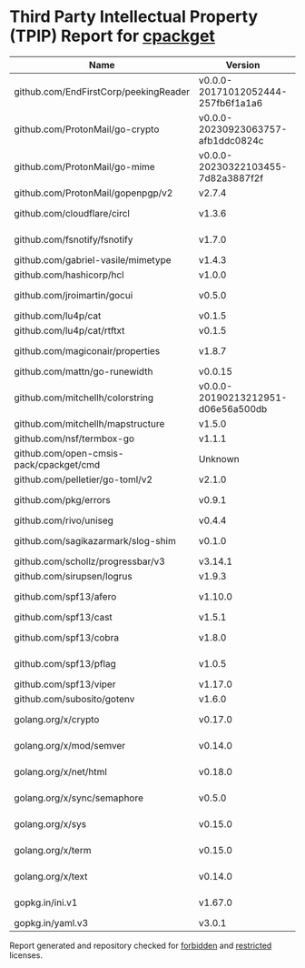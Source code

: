 # Third Party Intellectual Property (TPIP) Report for [cpackget](https://github.com/Open-CMSIS-Pack/cpackget)

| __Name__ | __Version__ | __Licence__ |
|----------|-------------|-------------|
| github.com/EndFirstCorp/peekingReader | v0.0.0-20171012052444-257fb6f1a1a6  | [MIT](https://github.com/EndFirstCorp/peekingReader/blob/257fb6f1a1a6/LICENSE) |
| github.com/ProtonMail/go-crypto | v0.0.0-20230923063757-afb1ddc0824c  | [BSD-3-Clause](https://github.com/ProtonMail/go-crypto/blob/afb1ddc0824c/LICENSE) |
| github.com/ProtonMail/go-mime | v0.0.0-20230322103455-7d82a3887f2f  | [MIT](https://github.com/ProtonMail/go-mime/blob/7d82a3887f2f/LICENSE) |
| github.com/ProtonMail/gopenpgp/v2 | v2.7.4  | [MIT](https://github.com/ProtonMail/gopenpgp/blob/v2.7.4/LICENSE) |
| github.com/cloudflare/circl | v1.3.6  | [BSD-3-Clause](https://github.com/cloudflare/circl/blob/v1.3.6/LICENSE) |
| github.com/fsnotify/fsnotify | v1.7.0  | [BSD-3-Clause](https://github.com/fsnotify/fsnotify/blob/v1.7.0/LICENSE) |
| github.com/gabriel-vasile/mimetype | v1.4.3  | [MIT](https://github.com/gabriel-vasile/mimetype/blob/v1.4.3/LICENSE) |
| github.com/hashicorp/hcl | v1.0.0  | [MPL-2.0](https://github.com/hashicorp/hcl/blob/v1.0.0/LICENSE) |
| github.com/jroimartin/gocui | v0.5.0  | [BSD-3-Clause](https://github.com/jroimartin/gocui/blob/v0.5.0/LICENSE) |
| github.com/lu4p/cat | v0.1.5  | [Unlicense](https://github.com/lu4p/cat/blob/v0.1.5/LICENSE) |
| github.com/lu4p/cat/rtftxt | v0.1.5  | [MIT](https://github.com/lu4p/cat/blob/v0.1.5/rtftxt/LICENSE) |
| github.com/magiconair/properties | v1.8.7  | [BSD-2-Clause](https://github.com/magiconair/properties/blob/v1.8.7/LICENSE.md) |
| github.com/mattn/go-runewidth | v0.0.15  | [MIT](https://github.com/mattn/go-runewidth/blob/v0.0.15/LICENSE) |
| github.com/mitchellh/colorstring | v0.0.0-20190213212951-d06e56a500db  | [MIT](https://github.com/mitchellh/colorstring/blob/d06e56a500db/LICENSE) |
| github.com/mitchellh/mapstructure | v1.5.0  | [MIT](https://github.com/mitchellh/mapstructure/blob/v1.5.0/LICENSE) |
| github.com/nsf/termbox-go | v1.1.1  | [MIT](https://github.com/nsf/termbox-go/blob/v1.1.1/LICENSE) |
| github.com/open-cmsis-pack/cpackget/cmd | Unknown  | [Apache-2.0](https://github.com/open-cmsis-pack/cpackget/blob/HEAD/LICENSE.txt) |
| github.com/pelletier/go-toml/v2 | v2.1.0  | [MIT](https://github.com/pelletier/go-toml/blob/v2.1.0/LICENSE) |
| github.com/pkg/errors | v0.9.1  | [BSD-2-Clause](https://github.com/pkg/errors/blob/v0.9.1/LICENSE) |
| github.com/rivo/uniseg | v0.4.4  | [MIT](https://github.com/rivo/uniseg/blob/v0.4.4/LICENSE.txt) |
| github.com/sagikazarmark/slog-shim | v0.1.0  | [BSD-3-Clause](https://github.com/sagikazarmark/slog-shim/blob/v0.1.0/LICENSE) |
| github.com/schollz/progressbar/v3 | v3.14.1  | [MIT](https://github.com/schollz/progressbar/blob/v3.14.1/LICENSE) |
| github.com/sirupsen/logrus | v1.9.3  | [MIT](https://github.com/sirupsen/logrus/blob/v1.9.3/LICENSE) |
| github.com/spf13/afero | v1.10.0  | [Apache-2.0](https://github.com/spf13/afero/blob/v1.10.0/LICENSE.txt) |
| github.com/spf13/cast | v1.5.1  | [MIT](https://github.com/spf13/cast/blob/v1.5.1/LICENSE) |
| github.com/spf13/cobra | v1.8.0  | [Apache-2.0](https://github.com/spf13/cobra/blob/v1.8.0/LICENSE.txt) |
| github.com/spf13/pflag | v1.0.5  | [BSD-3-Clause](https://github.com/spf13/pflag/blob/v1.0.5/LICENSE) |
| github.com/spf13/viper | v1.17.0  | [MIT](https://github.com/spf13/viper/blob/v1.17.0/LICENSE) |
| github.com/subosito/gotenv | v1.6.0  | [MIT](https://github.com/subosito/gotenv/blob/v1.6.0/LICENSE) |
| golang.org/x/crypto | v0.17.0  | [BSD-3-Clause](https://cs.opensource.google/go/x/crypto/+/v0.17.0:LICENSE) |
| golang.org/x/mod/semver | v0.14.0  | [BSD-3-Clause](https://cs.opensource.google/go/x/mod/+/v0.14.0:LICENSE) |
| golang.org/x/net/html | v0.18.0  | [BSD-3-Clause](https://cs.opensource.google/go/x/net/+/v0.18.0:LICENSE) |
| golang.org/x/sync/semaphore | v0.5.0  | [BSD-3-Clause](https://cs.opensource.google/go/x/sync/+/v0.5.0:LICENSE) |
| golang.org/x/sys | v0.15.0  | [BSD-3-Clause](https://cs.opensource.google/go/x/sys/+/v0.15.0:LICENSE) |
| golang.org/x/term | v0.15.0  | [BSD-3-Clause](https://cs.opensource.google/go/x/term/+/v0.15.0:LICENSE) |
| golang.org/x/text | v0.14.0  | [BSD-3-Clause](https://cs.opensource.google/go/x/text/+/v0.14.0:LICENSE) |
| gopkg.in/ini.v1 | v1.67.0  | [Apache-2.0](https://github.com/go-ini/ini/blob/v1.67.0/LICENSE) |
| gopkg.in/yaml.v3 | v3.0.1  | [MIT](https://github.com/go-yaml/yaml/blob/v3.0.1/LICENSE) |

Report generated and repository checked for [forbidden](https://github.com/google/licenseclassifier/blob/842c0d70d7027215932deb13801890992c9ba364/license_type.go#L323) and [restricted](https://github.com/google/licenseclassifier/blob/842c0d70d7027215932deb13801890992c9ba364/license_type.go#L176) licenses.